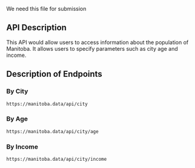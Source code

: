 We need this file for submission

## API Description
This API would allow users to access information about the population of Manitoba. It allows users to specify parameters such as city age and income.  

## Description of Endpoints

### By City

    https://manitoba.data/api/city

### By Age

    https://manitoba.data/api/city/age

### By Income

    https://manitoba.data/api/city/income
